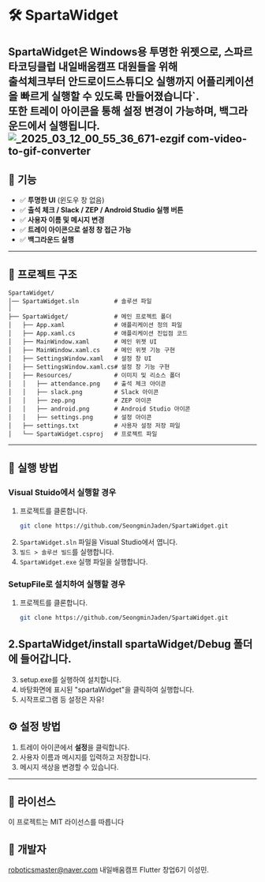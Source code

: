 # 🛠 SpartaWidget

**SpartaWidget**은 Windows용 **투명한 위젯**으로, 스파르타코딩클럽 내일배움캠프 대원들을 위해 </br>출석체크부터 안드로이드스튜디오 실행까지 어플리케이션을 빠르게 실행할 수 있도록 만들어졌습니다`.  
또한 **트레이 아이콘을 통해 설정 변경이 가능**하며, 백그라운드에서 실행됩니다.
![_2025_03_12_00_55_36_671-ezgif com-video-to-gif-converter](https://github.com/user-attachments/assets/3f1ff4e5-06a1-41ba-a728-b20a9ffbc1b8)
---

## 📌 기능
- ✅ **투명한 UI** (윈도우 창 없음)
- ✅ **출석 체크 / Slack / ZEP / Android Studio  실행 버튼**
- ✅ **사용자 이름 및 메시지 변경**
- ✅ **트레이 아이콘으로 설정 창 접근 가능**
- ✅ **백그라운드 실행**

---

## 📂 프로젝트 구조
```plaintext
SpartaWidget/
│── SpartaWidget.sln          # 솔루션 파일
│
├── SpartaWidget/             # 메인 프로젝트 폴더
│   ├── App.xaml              # 애플리케이션 정의 파일
│   ├── App.xaml.cs           # 애플리케이션 진입점 코드
│   ├── MainWindow.xaml       # 메인 위젯 UI
│   ├── MainWindow.xaml.cs    # 메인 위젯 기능 구현
│   ├── SettingsWindow.xaml   # 설정 창 UI
│   ├── SettingsWindow.xaml.cs# 설정 창 기능 구현
│   ├── Resources/            # 이미지 및 리소스 폴더
│   │   ├── attendance.png    # 출석 체크 아이콘
│   │   ├── slack.png         # Slack 아이콘
│   │   ├── zep.png           # ZEP 아이콘
│   │   ├── android.png       # Android Studio 아이콘
│   │   ├── settings.png      # 설정 아이콘
│   ├── settings.txt          # 사용자 설정 저장 파일
│   └── SpartaWidget.csproj   # 프로젝트 파일
```

---

## 🚀 실행 방법

### Visual Stuido에서 실행할 경우
1. 프로젝트를 클론합니다.
   ```sh
   git clone https://github.com/SeongminJaden/SpartaWidget.git
   ```
2. `SpartaWidget.sln` 파일을 Visual Studio에서 엽니다.
3. `빌드 > 솔루션 빌드`를 실행합니다.
4. `SpartaWidget.exe` 실행 파일을 실행합니다.
### SetupFile로 설치하여 실행할 경우
1. 프로젝트를 클론합니다.
   ```sh
   git clone https://github.com/SeongminJaden/SpartaWidget.git
   ```
2.SpartaWidget/install spartaWidget/Debug 폴더에 들어갑니다.
---
3. setup.exe를 실행하여 설치합니다.
4. 바탕화면에 표시된 "spartaWidget"을 클릭하여 실행합니다.
5. 시작프로그램 등 설정은 자유!

## ⚙ 설정 방법
1. 트레이 아이콘에서 **설정**을 클릭합니다.
2. 사용자 이름과 메시지를 입력하고 저장합니다.
3. 메시지 색상을 변경할 수 있습니다.

---

## 📜 라이선스
이 프로젝트는 MIT 라이선스를 따릅니다

## 📌 개발자
roboticsmaster@naver.com
내일배움캠프 Flutter 창업6기 이성민.
